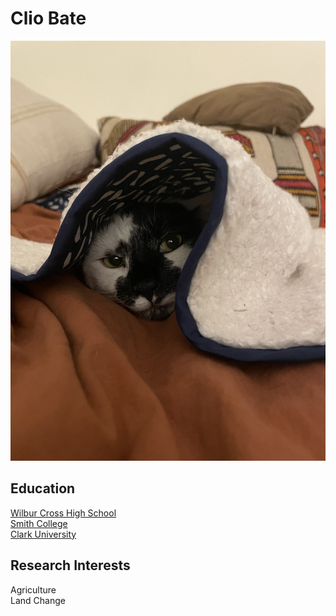 
# Clio Bate

![My lovely cat Loon](loon.jpg "My lovely cat Loon")

## Education

[Wilbur Cross High School](https://ct50000447.schoolwires.net/cross)  
[Smith College](https://www.smith.edu/)  
[Clark University](https://www.clarku.edu/graduate-education/?utm_source=GoogleAds&utm_medium=SEM&utm_campaign=BrandedMass&utm_content=LFM&gclid=CjwKCAjw6eWnBhAKEiwADpnw9gyUw9kGrFfxcDoxQw94YrxymsS24sxKb8cPWN3GY3T_3nIF4uOjOhoCB48QAvD_BwE)  

## Research Interests

Agriculture  
Land Change
